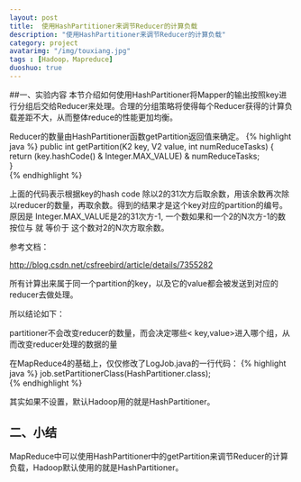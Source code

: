 ```yaml
---
layout: post
title:  使用HashPartitioner来调节Reducer的计算负载
description: "使用HashPartitioner来调节Reducer的计算负载"
category: project
avatarimg: "/img/touxiang.jpg"
tags : [Hadoop，Mapreduce]
duoshuo: true
---
```


##一、实验内容
本节介绍如何使用HashPartitioner将Mapper的输出按照key进行分组后交给Reducer来处理。合理的分组策略将使得每个Reducer获得的计算负载差距不大，从而整体reduce的性能更加均衡。

<!-- more -->

Reducer的数量由HashPartitioner函数getPartition返回值来确定。
{% highlight java %}
public int getPartition(K2 key, V2 value, int numReduceTasks) {  
    return (key.hashCode() &amp; Integer.MAX_VALUE) &amp; numReduceTasks;  
}  
{% endhighlight %}

上面的代码表示根据key的hash code 除以2的31次方后取余数，用该余数再次除以reducer的数量，再取余数。得到的结果才是这个key对应的partition的编号。
原因是 Integer.MAX_VALUE是2的31次方-1, 一个数如果和一个2的N次方-1的数 按位与 就 等价于 这个数对2的N次方取余数。

参考文档：

http://blog.csdn.net/csfreebird/article/details/7355282

所有计算出来属于同一个partition的key，以及它的value都会被发送到对应的reducer去做处理。

所以结论如下：

partitioner不会改变reducer的数量，而会决定哪些&lt; key,value&gt;进入哪个组，从而改变reducer处理的数据的量

在MapReduce4的基础上，仅仅修改了LogJob.java的一行代码：
{% highlight java %}
job.setPartitionerClass(HashPartitioner.class);   
{% endhighlight %}

其实如果不设置，默认Hadoop用的就是HashPartitioner。

## 二、小结

MapReduce中可以使用HashPartitioner中的getPartition来调节Reducer的计算负载，Hadoop默认使用的就是HashPartitioner。
